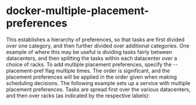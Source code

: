 # docker-multiple-placement-preferences
This establishes a hierarchy of preferences, so that tasks are first divided over one category, and then further divided over additional categories. One example of where this may be useful is dividing tasks fairly between datacenters, and then splitting the tasks within each datacenter over a choice of racks. To add multiple placement preferences, specify the --placement-pref flag multiple times. The order is significant, and the placement preferences will be applied in the order given when making scheduling decisions.  The following example sets up a service with multiple placement preferences. Tasks are spread first over the various datacenters, and then over racks (as indicated by the respective labels):

